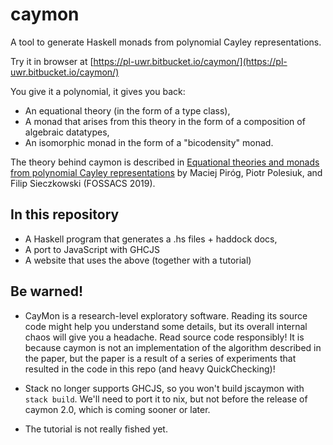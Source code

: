 # caymon

A tool to generate Haskell monads from polynomial Cayley representations.

Try it in browser at [https://pl-uwr.bitbucket.io/caymon/](https://pl-uwr.bitbucket.io/caymon/)

You give it a polynomial, it gives you back:

- An equational theory (in the form of a type class),
- A monad that arises from this theory in the form of a composition of algebraic datatypes,
- An isomorphic monad in the form of a "bicodensity" monad.

The theory behind caymon is described in [
Equational theories and monads from polynomial Cayley representations](http://www.ii.uni.wroc.pl/~mpirog/papers/cayley.pdf) by Maciej Piróg, Piotr Polesiuk, and Filip Sieczkowski (FOSSACS 2019).

## In this repository

- A Haskell program that generates a .hs files + haddock docs,
- A port to JavaScript with GHCJS
- A website that uses the above (together with a tutorial)

## Be warned!

- CayMon is a research-level exploratory software. Reading its source code might help you understand some details, but its overall internal chaos will give you a headache. Read source code responsibly! It is because caymon is not an implementation of the algorithm described in the paper, but the paper is a result of a series of experiments that resulted in the code in this repo (and heavy QuickChecking)!

- Stack no longer supports GHCJS, so you won't build jscaymon with `stack build`. We'll need to port it to nix, but not before the release of caymon 2.0, which is coming sooner or later.

- The tutorial is not really fished yet.
